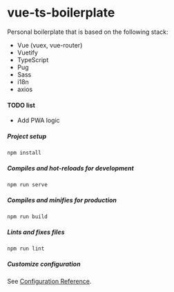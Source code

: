 # vue-ts-boilerplate
Personal boilerplate that is based on the following stack:
- Vue (vuex, vue-router)
- Vuetify
- TypeScript
- Pug
- Sass
- i18n
- axios

#### TODO list
- Add PWA logic

##### Project setup
```
npm install
```

##### Compiles and hot-reloads for development
```
npm run serve
```

##### Compiles and minifies for production
```
npm run build
```

##### Lints and fixes files
```
npm run lint
```

##### Customize configuration
See [Configuration Reference](https://cli.vuejs.org/config/).
